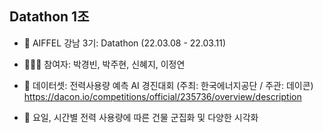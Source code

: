 ## Datathon 1조

- 🏡 AIFFEL 강남 3기: Datathon (22.03.08 - 22.03.11)

- 👩🏻‍💻 참여자: 박경빈, 박주현, 신혜지, 이정연

- 📁 데이터셋: 전력사용량 예측 AI 경진대회 (주최: 한국에너지공단 / 주관: 데이콘)
https://dacon.io/competitions/official/235736/overview/description

- 📝 요일, 시간별 전력 사용량에 따른 건물 군집화 및 다양한 시각화
